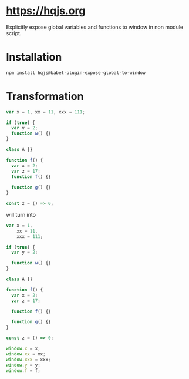 # https://hqjs.org
Explicitly expose global variables and functions to window in non module script.

# Installation
```sh
npm install hqjs@babel-plugin-expose-global-to-window
```

# Transformation
```js
var x = 1, xx = 11, xxx = 111;

if (true) {
  var y = 2;
  function w() {}
}

class A {}

function f() {
  var x = 2;
  var z = 17;
  function f() {}
  
  function g() {}
}

const z = () => 0;
```

will turn into
```js
var x = 1,
    xx = 11,
    xxx = 111;

if (true) {
  var y = 2;

  function w() {}
}

class A {}

function f() {
  var x = 2;
  var z = 17;

  function f() {}

  function g() {}
}

const z = () => 0;

window.x = x;
window.xx = xx;
window.xxx = xxx;
window.y = y;
window.f = f;
```
